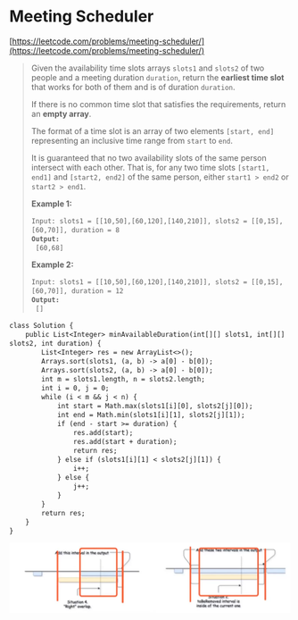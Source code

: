 # Meeting Scheduler

[https://leetcode.com/problems/meeting-scheduler/](https://leetcode.com/problems/meeting-scheduler/)

> Given the availability time slots arrays `slots1` and `slots2` of two people and a meeting duration `duration`, return the **earliest time slot** that works for both of them and is of duration `duration`.
>
> If there is no common time slot that satisfies the requirements, return an **empty array**.
>
> The format of a time slot is an array of two elements `[start, end]` representing an inclusive time range from `start` to `end`.
>
> It is guaranteed that no two availability slots of the same person intersect with each other. That is, for any two time slots `[start1, end1]` and `[start2, end2]` of the same person, either `start1 > end2` or `start2 > end1`.
>
> &#x20;
>
> **Example 1:**
>
> <pre><code>Input: slots1 = [[10,50],[60,120],[140,210]], slots2 = [[0,15],[60,70]], duration = 8
> <strong>Output:
> </strong> [60,68]</code></pre>
>
> **Example 2:**
>
> <pre><code>Input: slots1 = [[10,50],[60,120],[140,210]], slots2 = [[0,15],[60,70]], duration = 12
> <strong>Output:
> </strong> []</code></pre>

```
class Solution {
    public List<Integer> minAvailableDuration(int[][] slots1, int[][] slots2, int duration) {
        List<Integer> res = new ArrayList<>();
        Arrays.sort(slots1, (a, b) -> a[0] - b[0]);
        Arrays.sort(slots2, (a, b) -> a[0] - b[0]);
        int m = slots1.length, n = slots2.length;
        int i = 0, j = 0;
        while (i < m && j < n) {
            int start = Math.max(slots1[i][0], slots2[j][0]);
            int end = Math.min(slots1[i][1], slots2[j][1]);
            if (end - start >= duration) {
                res.add(start);
                res.add(start + duration);
                return res;
            } else if (slots1[i][1] < slots2[j][1]) {
                i++;
            } else {
                j++;
            }
        }
        return res;
    } 
}
```

![](<../.gitbook/assets/image (17).png>)
